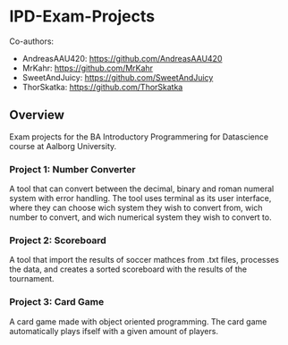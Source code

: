 # IPD-Exam-Projects
Co-authors: 
* AndreasAAU420: https://github.com/AndreasAAU420 
* MrKahr: https://github.com/MrKahr 
* SweetAndJuicy: https://github.com/SweetAndJuicy
* ThorSkatka: https://github.com/ThorSkatka

## Overview
Exam projects for the BA Introductory Programmering for Datascience course at Aalborg University.

### Project 1: Number Converter
A tool that can convert between the decimal, binary and roman numeral system with error handling. The tool uses terminal as its user interface, where they can choose wich system they wish to convert from, wich number to convert, and wich numerical system they wish to convert to.

### Project 2: Scoreboard
A tool that import the results of soccer mathces from .txt files, processes the data, and creates a sorted scoreboard with the results of the tournament.

### Project 3: Card Game
A card game made with object oriented programming. The card game automatically plays ifself with a given amount of players.
